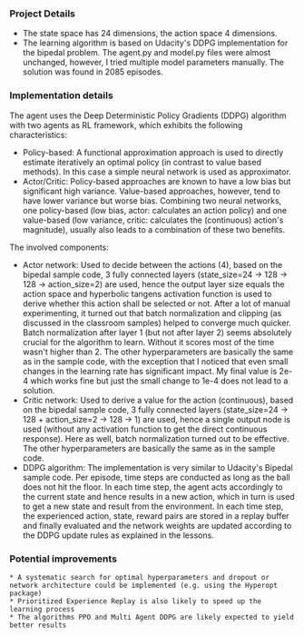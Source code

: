 ### Project Details

* The state space has 24 dimensions, the action space 4 dimensions.
* The learning algorithm is based on Udacity's DDPG implementation for the bipedal problem. The agent.py and model.py files were almost unchanged, however, I tried multiple model parameters manually. The solution was found in 2085 episodes. 

### Implementation details

The agent uses the Deep Deterministic Policy Gradients (DDPG) algorithm with two agents as RL framework, which exhibits the following characteristics:

* Policy-based: A functional approximation approach is used to directly estimate iteratively an optimal policy (in contrast to value based methods). In this case a simple neural network is used as approximator.
* Actor/Critic: Policy-based approaches are known to have a low bias but significant high variance. Value-based approaches, however, tend to have lower variance but worse bias. Combining two neural networks, one policy-based (low bias, actor: calculates an action policy) and one value-based (low variance, critic: calculates the (continuous) action's magnitude), usually also leads to a combination of these two benefits.

The involved components:

* Actor network: Used to decide between the actions (4), based on the bipedal sample code, 3 fully connected layers (state_size=24 -> 128 -> 128 -> action_size=2) are used, hence the output layer size equals the action space and hyperbolic tangens activation function is used to derive whether this action shall be selected or not. After a lot of manual experimenting, it turned out that batch normalization and clipping (as discussed in the classroom samples) helped to converge much quicker. Batch normalization after layer 1 (but not after layer 2) seems absolutely crucial for the algorithm to learn. Without it scores most of the time wasn't higher than 2. The other hyperparameters are basically the same as in the sample code, with the exception that I noticed that even small changes in the learning rate has significant impact. My final value is 2e-4 which works fine but just the small change to 1e-4 does not lead to a solution.
* Critic network: Used to derive a value for the action (continuous), based on the bipedal sample code, 3 fully connected layers (state_size=24 -> 128 + action_size=2 -> 128 -> 1) are used, hence a single output node is used (without any activation function to get the direct continuous response). Here as well, batch normalization turned out to be effective. The other hyperparameters are basically the same as in the sample code.
* DDPG algorithm: The implementation is very similar to Udacity's Bipedal sample code. Per episode, time steps are conducted as long as the ball does not hit the floor. In each time step, the agent acts accordingly to the current state and hence results in a new action, which in turn is used to get a new state and result from the environment. In each time step, the experienced action, state, reward pairs are stored in a replay buffer and finally evaluated and the network weights are updated according to the DDPG update rules as explained in the lessons.

### Potential improvements
    * A systematic search for optimal hyperparameters and dropout or network architecture could be implemented (e.g. using the Hyperopt package)
    * Prioritized Experience Replay is also likely to speed up the learning process
    * The algorithms PPO and Multi Agent DDPG are likely expected to yield better results
